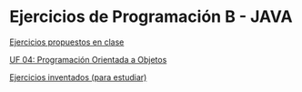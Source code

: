 # Ejercicios de Programación B - JAVA


[Ejercicios propuestos en clase](Ejercicios/README.md)

[UF 04: Programación Orientada a Objetos](Ejercicios/README02.md)

[Ejercicios inventados (para estudiar)](README03.md)
